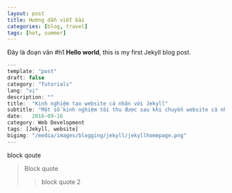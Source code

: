 ```yaml
---
layout: post
title: Hướng dẫn viết bài
categories: [blog, travel]
tags: [hot, summer]
---
```


Đây là đoạn văn
#h1
**Hello world**, this is my first Jekyll blog post.

```javascript
---
template: "post"
draft: false
category: "Tutorials"
lang: "vi"
description: ""
title:  "Kinh nghiệm tạo website cá nhân với Jekyll"
subtitle: "Một số kinh nghiệm tôi thu được sau khi chuyển website cá nhân từ Wordpress sang Jekyll"
date:   2016-09-16
category: Web Development
tags: [Jekyll, website]
bigimg: "/media/images/blogging/jekyll/jekyllhomepage.png"
---
```

block qoute
> Block quote
>> block quote 2
